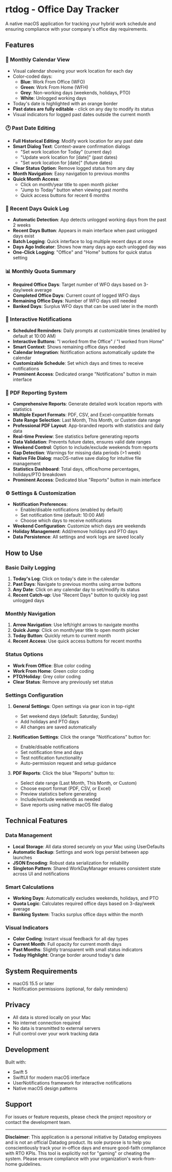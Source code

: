 # rtdog - Office Day Tracker

A native macOS application for tracking your hybrid work schedule and ensuring compliance with your company's office day requirements.

## Features

### 📅 Monthly Calendar View
- Visual calendar showing your work location for each day
- Color-coded days:
  - **Blue**: Work From Office (WFO)
  - **Green**: Work From Home (WFH)
  - **Grey**: Non-working days (weekends, holidays, PTO)
  - **White**: Unlogged working days
- Today's date is highlighted with an orange border
- **Past dates are fully editable** - click on any day to modify its status
- Visual indicators for logged past dates outside the current month

### 🕐 Past Date Editing
- **Full Historical Editing**: Modify work location for any past date
- **Smart Dialog Text**: Context-aware confirmation dialogs
  - "Set work location for Today" (current day)
  - "Update work location for [date]" (past dates)
  - "Set work location for [date]" (future dates)
- **Clear Status Option**: Remove logged status from any day
- **Month Navigation**: Easy navigation to previous months
- **Quick Month Access**: 
  - Click on month/year title to open month picker
  - "Jump to Today" button when viewing past months
  - Quick access buttons for recent 6 months

### 🔄 Recent Days Quick Log
- **Automatic Detection**: App detects unlogged working days from the past 2 weeks
- **Recent Days Button**: Appears in main interface when past unlogged days exist
- **Batch Logging**: Quick interface to log multiple recent days at once
- **Days Ago Indicator**: Shows how many days ago each unlogged day was
- **One-Click Logging**: "Office" and "Home" buttons for quick status setting

### 📊 Monthly Quota Summary
- **Required Office Days**: Target number of WFO days based on 3-day/week average
- **Completed Office Days**: Current count of logged WFO days
- **Remaining Office Days**: Number of WFO days still needed
- **Banked Days**: Surplus WFO days that can be used later in the month

### 🔔 Interactive Notifications
- **Scheduled Reminders**: Daily prompts at customizable times (enabled by default at 10:00 AM)
- **Interactive Buttons**: "I worked from the Office" / "I worked from Home"
- **Smart Context**: Shows remaining office days needed
- **Calendar Integration**: Notification actions automatically update the calendar
- **Customizable Schedule**: Set which days and times to receive notifications
- **Prominent Access**: Dedicated orange "Notifications" button in main interface

### 📄 PDF Reporting System
- **Comprehensive Reports**: Generate detailed work location reports with statistics
- **Multiple Export Formats**: PDF, CSV, and Excel-compatible formats
- **Date Range Selection**: Last Month, This Month, or Custom date range
- **Professional PDF Layout**: App-branded reports with statistics and daily data
- **Real-time Preview**: See statistics before generating reports
- **Data Validation**: Prevents future dates, ensures valid date ranges
- **Weekend Control**: Option to include/exclude weekends from reports
- **Gap Detection**: Warnings for missing data periods (>1 week)
- **Native File Dialog**: macOS-native save dialog for intuitive file management
- **Statistics Dashboard**: Total days, office/home percentages, holidays/PTO breakdown
- **Prominent Access**: Dedicated blue "Reports" button in main interface

### ⚙️ Settings & Customization
- **Notification Preferences**: 
  - Enable/disable notifications (enabled by default)
  - Set notification time (default: 10:00 AM)
  - Choose which days to receive notifications
- **Weekend Configuration**: Customize which days are weekends
- **Holiday Management**: Add/remove holidays and PTO days
- **Data Persistence**: All settings and work logs are saved locally

## How to Use

### Basic Daily Logging
1. **Today's Log**: Click on today's date in the calendar
2. **Past Days**: Navigate to previous months using arrow buttons
3. **Any Date**: Click on any calendar day to set/modify its status
4. **Recent Catch-up**: Use "Recent Days" button to quickly log past unlogged days

### Monthly Navigation
1. **Arrow Navigation**: Use left/right arrows to navigate months
2. **Quick Jump**: Click on month/year title to open month picker
3. **Today Button**: Quickly return to current month
4. **Recent Access**: Use quick access buttons for recent months

### Status Options
- **Work From Office**: Blue color coding
- **Work From Home**: Green color coding  
- **PTO/Holiday**: Grey color coding
- **Clear Status**: Remove any previously set status

### Settings Configuration
1. **General Settings**: Open settings via gear icon in top-right
   - Set weekend days (default: Saturday, Sunday)
   - Add holidays and PTO days
   - All changes are saved automatically

2. **Notification Settings**: Click the orange "Notifications" button for:
   - Enable/disable notifications
   - Set notification time and days
   - Test notification functionality
   - Auto-permission request and setup guidance

3. **PDF Reports**: Click the blue "Reports" button to:
   - Select date range (Last Month, This Month, or Custom)
   - Choose export format (PDF, CSV, or Excel)
   - Preview statistics before generating
   - Include/exclude weekends as needed
   - Save reports using native macOS file dialog

## Technical Features

### Data Management
- **Local Storage**: All data stored securely on your Mac using UserDefaults
- **Automatic Backup**: Settings and work logs persist between app launches
- **JSON Encoding**: Robust data serialization for reliability
- **Singleton Pattern**: Shared WorkDayManager ensures consistent state across UI and notifications

### Smart Calculations
- **Working Days**: Automatically excludes weekends, holidays, and PTO
- **Quota Logic**: Calculates required office days based on 3-day/week average
- **Banking System**: Tracks surplus office days within the month

### Visual Indicators
- **Color Coding**: Instant visual feedback for all day types
- **Current Month**: Full opacity for current month days
- **Past Months**: Slightly transparent with small status indicators
- **Today Highlight**: Orange border around today's date

## System Requirements

- macOS 15.5 or later
- Notification permissions (optional, for daily reminders)

## Privacy

- All data is stored locally on your Mac
- No internet connection required
- No data is transmitted to external servers
- Full control over your work tracking data

## Development

Built with:
- Swift 5
- SwiftUI for modern macOS interface
- UserNotifications framework for interactive notifications
- Native macOS design patterns

## Support

For issues or feature requests, please check the project repository or contact the development team.

---

**Disclaimer**: This application is a personal initiative by Datadog employees and is not an official Datadog product. Its sole purpose is to help you conscientiously track your in-office days and ensure good-faith compliance with RTO KPIs. This tool is explicitly not for "gaming" or cheating the system. Please ensure compliance with your organization's work-from-home guidelines. 
